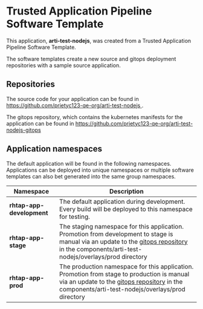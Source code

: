 # Trusted Application Pipeline Software Template

This application, **arti-test-nodejs**, was created from a Trusted Application Pipeline Software Template.

The software templates create a new source and gitops deployment repositories with a sample source application. 

## Repositories

The source code for your application can be found in [https://github.com/prietyc123-qe-org/arti-test-nodejs ](https://github.com/prietyc123-qe-org/arti-test-nodejs ).
 
The gitops repository, which contains the kubernetes manifests for the application can be found in 
[https://github.com/prietyc123-qe-org/arti-test-nodejs-gitops ](https://github.com/prietyc123-qe-org/arti-test-nodejs-gitops ) 

## Application namespaces 

The default application will be found in the following namespaces. Applications can be deployed into unique namespaces or multiple software templates can also bet generated into the same group namespaces.  

|  Namespace   |  Description   |  
| -------- | -------- |   
| **rhtap-app-development** | The default application during development. Every build will be deployed to this namespace for testing. | 
| **rhtap-app-stage** | The staging namespace for this application. Promotion from development to stage is manual via an update to the [gitops repository](https://github.com/prietyc123-qe-org/arti-test-nodejs-gitops ) in the components/arti-test-nodejs/overlays/prod directory |  
| **rhtap-app-prod** | The production namespace for this application. Promotion from stage to production is manual via an update to the [gitops repository](https://github.com/prietyc123-qe-org/arti-test-nodejs-gitops ) in the components/arti-test-nodejs/overlays/prod directory | 
